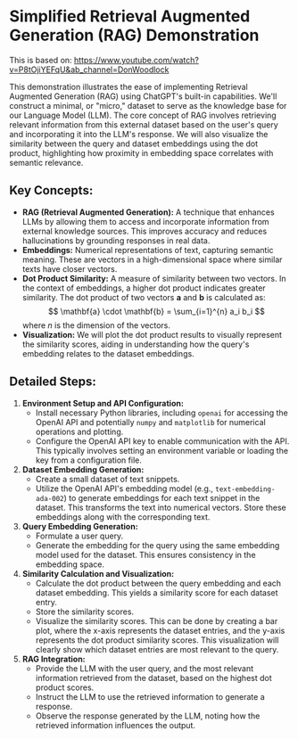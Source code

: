# Simplified Retrieval Augmented Generation (RAG) Demonstration

This is based on: https://www.youtube.com/watch?v=P8tOjiYEFqU&ab_channel=DonWoodlock

This demonstration illustrates the ease of implementing Retrieval Augmented Generation (RAG) using ChatGPT's built-in capabilities. We'll construct a minimal, or "micro," dataset to serve as the knowledge base for our Language Model (LLM). The core concept of RAG involves retrieving relevant information from this external dataset based on the user's query and incorporating it into the LLM's response. We will also visualize the similarity between the query and dataset embeddings using the dot product, highlighting how proximity in embedding space correlates with semantic relevance.

## Key Concepts:

* **RAG (Retrieval Augmented Generation):** A technique that enhances LLMs by allowing them to access and incorporate information from external knowledge sources. This improves accuracy and reduces hallucinations by grounding responses in real data.
* **Embeddings:** Numerical representations of text, capturing semantic meaning. These are vectors in a high-dimensional space where similar texts have closer vectors.
* **Dot Product Similarity:** A measure of similarity between two vectors. In the context of embeddings, a higher dot product indicates greater similarity. The dot product of two vectors $\mathbf{a}$ and $\mathbf{b}$ is calculated as:
    $$ \mathbf{a} \cdot \mathbf{b} = \sum_{i=1}^{n} a_i b_i $$
    where $n$ is the dimension of the vectors.
* **Visualization:** We will plot the dot product results to visually represent the similarity scores, aiding in understanding how the query's embedding relates to the dataset embeddings.

## Detailed Steps:

1.  **Environment Setup and API Configuration:**
    * Install necessary Python libraries, including `openai` for accessing the OpenAI API and potentially `numpy` and `matplotlib` for numerical operations and plotting.
    * Configure the OpenAI API key to enable communication with the API. This typically involves setting an environment variable or loading the key from a configuration file.
2.  **Dataset Embedding Generation:**
    * Create a small dataset of text snippets.
    * Utilize the OpenAI API's embedding model (e.g., `text-embedding-ada-002`) to generate embeddings for each text snippet in the dataset. This transforms the text into numerical vectors. Store these embeddings along with the corresponding text.
3.  **Query Embedding Generation:**
    * Formulate a user query.
    * Generate the embedding for the query using the same embedding model used for the dataset. This ensures consistency in the embedding space.
4.  **Similarity Calculation and Visualization:**
    * Calculate the dot product between the query embedding and each dataset embedding. This yields a similarity score for each dataset entry.
    * Store the similarity scores.
    * Visualize the similarity scores. This can be done by creating a bar plot, where the x-axis represents the dataset entries, and the y-axis represents the dot product similarity scores. This visualization will clearly show which dataset entries are most relevant to the query.
5.  **RAG Integration:**
    * Provide the LLM with the user query, and the most relevant information retrieved from the dataset, based on the highest dot product scores.
    * Instruct the LLM to use the retrieved information to generate a response.
    * Observe the response generated by the LLM, noting how the retrieved information influences the output.